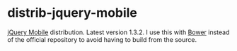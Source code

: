 distrib-jquery-mobile
=====================

[jQuery Mobile](http://jquerymobile.com/) distribution. Latest version 1.3.2.
I use this with [Bower](http://bower.io) instead of the official repository to avoid having to build from the source.
